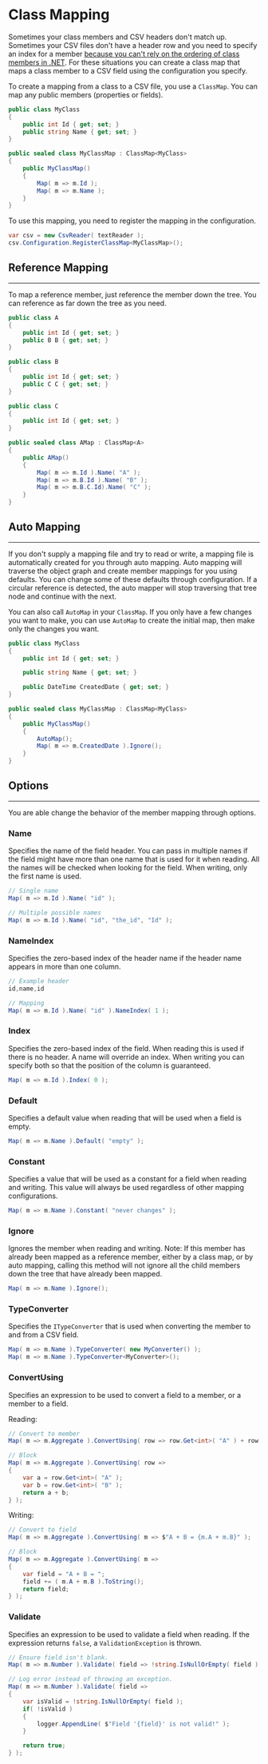 # Class Mapping

Sometimes your class members and CSV headers don't match up. Sometimes your CSV files don't have a header row and you need to specify an index for a member [because you can't rely on the ordering of class members in .NET](https://blogs.msdn.microsoft.com/haibo_luo/2006/07/10/member-order-returned-by-getfields-getmethods/). For these situations you can create a class map that maps a class member to a CSV field using the configuration you specify.

To create a mapping from a class to a CSV file, you use a `ClassMap`. You can map any public members (properties or fields).

```cs
public class MyClass
{
	public int Id { get; set; }
	public string Name { get; set; }
}

public sealed class MyClassMap : ClassMap<MyClass>
{
	public MyClassMap()
	{
		Map( m => m.Id );
		Map( m => m.Name );
	}
}
```

To use this mapping, you need to register the mapping in the configuration.

```cs
var csv = new CsvReader( textReader );
csv.Configuration.RegisterClassMap<MyClassMap>();
```

## Reference Mapping

<hr/>

To map a reference member, just reference the member down the tree. You can reference as far down the tree as you need.

```cs
public class A
{
	public int Id { get; set; }
	public B B { get; set; }
}

public class B
{
	public int Id { get; set; }
	public C C { get; set; }
}

public class C
{
	public int Id { get; set; }
}

public sealed class AMap : ClassMap<A>
{
	public AMap()
	{
		Map( m => m.Id ).Name( "A" );
		Map( m => m.B.Id ).Name( "B" );
		Map( m => m.B.C.Id).Name( "C" );
	}
}
```

## Auto Mapping

<hr/>

If you don't supply a mapping file and try to read or write, a mapping file is automatically created for you through auto mapping. Auto mapping will traverse the object graph and create member mappings for you using defaults. You can change some of these defaults through configuration. If a circular reference is detected, the auto mapper will stop traversing that tree node and continue with the next.

You can also call `AutoMap` in your `ClassMap`. If you only have a few changes you want to make, you can use `AutoMap` to create the initial map, then make only the changes you want.

```cs
public class MyClass
{
	public int Id { get; set; }

	public string Name { get; set; }

	public DateTime CreatedDate { get; set; }
}

public sealed class MyClassMap : ClassMap<MyClass>
{
	public MyClassMap()
	{
		AutoMap();
		Map( m => m.CreatedDate ).Ignore();
	}
}
```

## Options

<hr/>

You are able change the behavior of the member mapping through options.

### Name

Specifies the name of the field header. You can pass in multiple names if the field might have more than one name that is used for it when reading. All the names will be checked when looking for the field. When writing, only the first name is used.

```cs
// Single name
Map( m => m.Id ).Name( "id" );

// Multiple possible names
Map( m => m.Id ).Name( "id", "the_id", "Id" );
```

### NameIndex

Specifies the zero-based index of the header name if the header name appears in more than one column.

```cs
// Example header
id,name,id

// Mapping
Map( m => m.Id ).Name( "id" ).NameIndex( 1 );
```

### Index

Specifies the zero-based index of the field. When reading this is used if there is no header. A name will override an index. When writing you can specify both so that the position of the column is guaranteed.

```cs
Map( m => m.Id ).Index( 0 );
```

### Default

Specifies a default value when reading that will be used when a field is empty.

```cs
Map( m => m.Name ).Default( "empty" );
```

### Constant

Specifies a value that will be used as a constant for a field when reading and writing. This value will always be used regardless of other mapping configurations.

```cs
Map( m => m.Name ).Constant( "never changes" );
```

### Ignore

Ignores the member when reading and writing. Note: If this member has already been mapped as a reference member, either by a class map, or by auto mapping, calling this method will not ignore all the child members down the tree that have already been mapped.

```cs
Map( m => m.Name ).Ignore();
```

### TypeConverter

Specifies the `ITypeConverter` that is used when converting the member to and from a CSV field.

```cs
Map( m => m.Name ).TypeConverter( new MyConverter() );
Map( m => m.Name ).TypeConverter<MyConverter>();
```

### ConvertUsing

Specifies an expression to be used to convert a field to a member, or a member to a field.

Reading:

```cs
// Convert to member
Map( m => m.Aggregate ).ConvertUsing( row => row.Get<int>( "A" ) + row.Get<int>( "B" ) );

// Block
Map( m => m.Aggregate ).ConvertUsing( row =>
{
	var a = row.Get<int>( "A" );
	var b = row.Get<int>( "B" );
	return a + b;
} );
```

Writing:

```cs
// Convert to field
Map( m => m.Aggregate ).ConvertUsing( m => $"A + B = {m.A + m.B}" );

// Block
Map( m => m.Aggregate ).ConvertUsing( m =>
{
	var field = "A + B = ";
	field += ( m.A + m.B ).ToString();
	return field;
} );
```

### Validate

Specifies an expression to be used to validate a field when reading. If the expression returns `false`, a `ValidationException` is thrown.

```cs
// Ensure field isn't blank.
Map( m => m.Number ).Validate( field => !string.IsNullOrEmpty( field ) );

// Log error instead of throwing an exception.
Map( m => m.Number ).Validate( field =>
{
	var isValid = !string.IsNullOrEmpty( field );
	if( !isValid )
	{
		logger.AppendLine( $"Field '{field}' is not valid!" );
	}

	return true;
} );
```

<br/>
